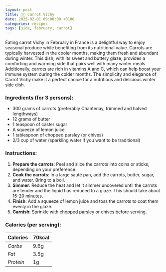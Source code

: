 ```yaml
---
layout: post
title: 👨‍🍳 Carrot Vichy
date: 2025-02-01 09:00:00 +0100
categories: recipes
tags: [side, february, carrot]
---
```


Eating carrot Vichy in February in France is a delightful way to enjoy seasonal produce while benefiting from its nutritional value. Carrots are typically harvested in the cooler months, making them fresh and abundant during winter. This dish, with its sweet and buttery glaze, provides a comforting and warming side that pairs well with many winter meals. Additionally, carrots are rich in vitamins A and C, which can help boost your immune system during the colder months. The simplicity and elegance of Carrot Vichy make it a perfect choice for a nutritious and delicious winter side dish.

### Ingredients (for 3 persons):
- 300 grams of carrots (preferably Chantenay, trimmed and halved lengthways)
- 12 grams of butter
- 1 teaspoon of caster sugar
- A squeeze of lemon juice
- 1 tablespoon of chopped parsley (or chives)
- 2/3 cup of water (sparkling water if you want to be traditional)

### Instructions:

1. **Prepare the carrots**: Peel and slice the carrots into coins or sticks, depending on your preference.
2. **Cook the carrots**: In a large sauté pan, add the carrots, butter, sugar, and water. Bring to a boil.
3. **Simmer**: Reduce the heat and let it simmer uncovered until the carrots are tender and the liquid has reduced to a glaze. This should take about 15-20 minutes.
4. **Finish**: Add a squeeze of lemon juice and toss the carrots to coat them evenly in the glaze.
5. **Garnish**: Sprinkle with chopped parsley or chives before serving.

### Calories (per serving):

| **Calories** | 70kcal |
| ----------- | ----------- |
| *Carbs* | 9.6g |
| *Fat* | 3.5g |
| *Protein* | 1g |